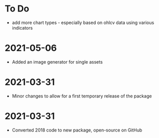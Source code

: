 # To Do

- add more chart types - especially based on ohlcv data using various indicators

# 2021-05-06

- Added an image generator for single assets

# 2021-03-31

- Minor changes to allow for a first temporary release of the package

# 2021-03-31

- Converted 2018 code to new package, open-source on GitHub
